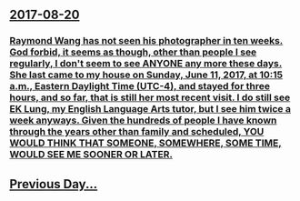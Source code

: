 ## [2017-08-20](/news/2017/08/20/index.md)

### [Raymond Wang has not seen his photographer in ten weeks. God forbid, it seems as though, other than people I see regularly, I don't seem to see ANYONE any more these days. She last came to my house on Sunday, June 11, 2017, at 10:15 a.m., Eastern Daylight Time (UTC-4), and stayed for three hours, and so far, that is still her most recent visit. I do still see EK Lung, my English Language Arts tutor, but I see him twice a week anyways. Given the hundreds of people I have known through the years other than family and scheduled, YOU WOULD THINK THAT SOMEONE, SOMEWHERE, SOME TIME, WOULD SEE ME SOONER OR LATER. ](/news/2017/08/20/raymond-wang-has-not-seen-his-photographer-in-ten-weeks-god-forbid-it-seems-as-though-other-than-people-i-see-regularly-i-don-t-seem-to.md)
## [Previous Day...](/news/2017/08/19/index.md)

